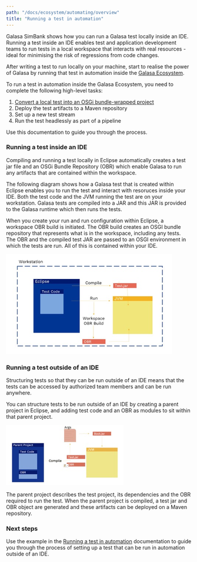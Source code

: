 ```yaml
---
path: "/docs/ecosystem/automating/overview"
title: "Running a test in automation"
---
```


Galasa SimBank shows how you can run a Galasa test locally inside an IDE. Running a test inside an IDE enables test and application development teams to run tests in a local workspace that interacts with real resources - ideal for minimising the risk of regressions from code changes.  
  
After writing a test to run locally on your machine, start to realise the power of Galasa by running that test in automation inside the [Galasa Ecosystem](ecosystem.md).

To run a test in automation inside the Galasa Ecosystem, you need to complete the following high-level tasks: 
  
1. [Convert a local test into an OSGi bundle-wrapped project](running-automation.md) 
2. Deploy the test artifacts to a Maven repository 
3. Set up a new test stream 
4. Run the test headlessly as part of a pipeline 

Use this documentation to guide you through the process. 
 

### Running a test inside an IDE

Compiling and running a test locally in Eclipse automatically creates a test jar file and an OSGi Bundle Repository (OBR) which enable Galasa to run any artifacts that are contained within the workspace. 
  
The following diagram shows how a Galasa test that is created within Eclipse enables you to run the test and interact with resoruces inside your IDE. Both the test code and the JVM running the test are on your workstation.  Galasa tests are compiled into a JAR and this JAR is provided to the Galasa runtime which then runs the tests.  
 
When you create your run and run configuration within Eclipse, a workspace OBR build is initiated. The OBR build creates an OSGI bundle repository that represents what is in the workspace, including any tests. The OBR and the compiled test JAR are passed to an OSGI environment in which the tests are run. All of this is contained within your IDE.  

![Inside an IDE:](ide.jpg)

### Running a test outside of an IDE

Structuring tests so that they can be run outside of an IDE means that the tests can be accessed by authorized team members and can be run anywhere.  
 
You can structure tests to be run outside of an IDE by creating a parent project in Eclipse, and adding test code and an OBR as modules to sit within that parent project.
 
![Outside an IDE:](nonide.jpg)

The parent project describes the test project, its dependencies and the OBR required to run the test. When the parent project is compiled, a test jar and OBR object are generated and these artifacts can be deployed on a Maven repository.  

### Next steps

Use the example in the [Running a test in automation](/docs/ecosystem/automating) documentation to guide you through the process of setting up a test that can be run in automation outside of an IDE. 

